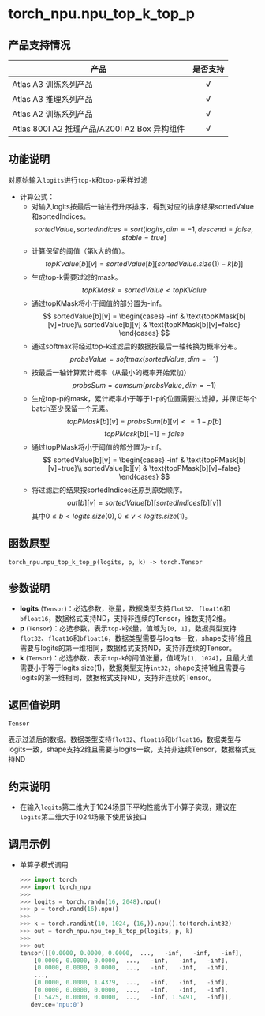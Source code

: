 # torch\_npu.npu\_top\_k\_top\_p
## 产品支持情况

| 产品                                                         | 是否支持 |
| ------------------------------------------------------------ | :------: |
|<term>Atlas A3 训练系列产品</term>                             |    √     |
|<term>Atlas A3 推理系列产品</term>                              | √  |
|<term>Atlas A2 训练系列产品</term>                              | √   |
|<term>Atlas 800I A2 推理产品/A200I A2 Box 异构组件</term>        |    √     |


## 功能说明

对原始输入`logits`进行`top-k`和`top-p`采样过滤

- 计算公式：
  - 对输入logits按最后一轴进行升序排序，得到对应的排序结果sortedValue和sortedIndices。
  $$sortedValue, sortedIndices = sort(logits, dim=-1, descend=false, stable=true)$$
  - 计算保留的阈值（第k大的值）。
  $$topKValue[b][v] = sortedValue[b][sortedValue.size(1) - k[b]]$$
  - 生成top-k需要过滤的mask。
  $$topKMask = sortedValue < topKValue$$
  - 通过topKMask将小于阈值的部分置为-inf。
  $$
  sortedValue[b][v] = 
  \begin{cases}
  -inf & \text{topKMask[b][v]=true}\\
  sortedValue[b][v] & \text{topKMask[b][v]=false}
  \end{cases}
  $$
  - 通过softmax将经过top-k过滤后的数据按最后一轴转换为概率分布。
  $$probsValue = softmax(sortedValue, dim=-1)$$
  - 按最后一轴计算累计概率（从最小的概率开始累加）
  $$probsSum = cumsum(probsValue, dim=-1)$$
  - 生成top-p的mask，累计概率小于等于1-p的位置需要过滤掉，并保证每个batch至少保留一个元素。
  $$topPMask[b][v] = probsSum[b][v] <= 1-p[b]$$
  $$topPMask[b][-1] = false$$
  - 通过topPMask将小于阈值的部分置为-inf。
  $$
  sortedValue[b][v] = 
  \begin{cases}
  -inf & \text{topPMask[b][v]=true}\\
  sortedValue[b][v] & \text{topPMask[b][v]=false}
  \end{cases}
  $$
  - 将过滤后的结果按sortedIndices还原到原始顺序。
  $$out[b][v] = sortedValue[b][sortedIndices[b][v]]$$
  其中$0 \le b \lt logits.size(0), 0 \le v \lt logits.size(1)$。

## 函数原型

```
torch_npu.npu_top_k_top_p(logits, p, k) -> torch.Tensor
```

## 参数说明

- **logits** (`Tensor`)：必选参数，张量，数据类型支持`flot32`、`float16`和`bfloat16`，数据格式支持ND，支持非连续的Tensor，维数支持2维。
- **p** (`Tensor`)：必选参数，表示`top-k`张量，值域为`[0, 1]`，数据类型支持`flot32`、`float16`和`bfloat16`，数据类型需要与logits一致，shape支持1维且需要与logits的第一维相同，数据格式支持ND，支持非连续的Tensor。
- **k** (`Tensor`)：必选参数，表示`top-k`的阈值张量，值域为`[1, 1024]`，且最大值需要小于等于logits.size(1)，数据类型支持`int32`，shape支持1维且需要与logits的第一维相同，数据格式支持ND，支持非连续的Tensor。

## 返回值说明
`Tensor`

表示过滤后的数据。数据类型支持`flot32`、`float16`和`bfloat16`，数据类型与logits一致，shape支持2维且需要与logits一致，支持非连续Tensor，数据格式支持ND

## 约束说明

- 在输入`logits`第二维大于1024场景下平均性能优于小算子实现，建议在`logits`第二维大于1024场景下使用该接口


## 调用示例

- 单算子模式调用

    ```python
   >>> import torch
   >>> import torch_npu
   >>>
   >>> logits = torch.randn(16, 2048).npu()
   >>> p = torch.rand(16).npu()
   >>>
   >>> k = torch.randint(10, 1024, (16,)).npu().to(torch.int32)
   >>> out = torch_npu.npu_top_k_top_p(logits, p, k)
   >>>
   >>> out
   tensor([[0.0000, 0.0000, 0.0000,  ...,   -inf,   -inf,   -inf],
        [0.0000, 0.0000, 0.0000,  ...,   -inf,   -inf,   -inf],
        [0.0000, 0.0000, 0.0000,  ...,   -inf,   -inf,   -inf],
        ...,
        [0.0000, 0.0000, 1.4379,  ...,   -inf,   -inf,   -inf],
        [0.0000, 0.0000, 0.0000,  ...,   -inf,   -inf,   -inf],
        [1.5425, 0.0000, 0.0000,  ...,   -inf, 1.5491,   -inf]],
       device='npu:0')
    ```

